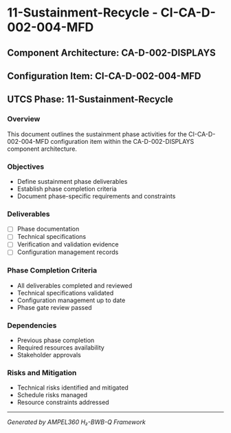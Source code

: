 # 11-Sustainment-Recycle - CI-CA-D-002-004-MFD

## Component Architecture: CA-D-002-DISPLAYS
## Configuration Item: CI-CA-D-002-004-MFD
## UTCS Phase: 11-Sustainment-Recycle

### Overview
This document outlines the sustainment phase activities for the CI-CA-D-002-004-MFD configuration item within the CA-D-002-DISPLAYS component architecture.

### Objectives
- Define sustainment phase deliverables
- Establish phase completion criteria
- Document phase-specific requirements and constraints

### Deliverables
- [ ] Phase documentation
- [ ] Technical specifications
- [ ] Verification and validation evidence
- [ ] Configuration management records

### Phase Completion Criteria
- All deliverables completed and reviewed
- Technical specifications validated
- Configuration management up to date
- Phase gate review passed

### Dependencies
- Previous phase completion
- Required resources availability
- Stakeholder approvals

### Risks and Mitigation
- Technical risks identified and mitigated
- Schedule risks managed
- Resource constraints addressed

---
*Generated by AMPEL360 H₂-BWB-Q Framework*

